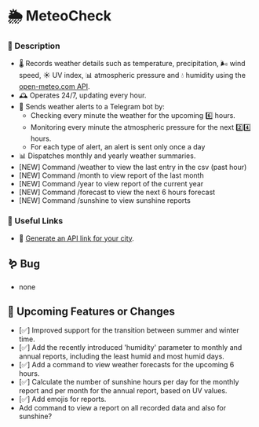 # 🌦 MeteoCheck 

### 📌 Description 
* 🌡️ Records weather details such as temperature, precipitation, 🌬️ wind speed, ☀️ UV index, 📊 atmospheric pressure and 💧 humidity using the [open-meteo.com API](https://open-meteo.com/en/docs).
* 🕰️ Operates 24/7, updating every hour.
* 🚨 Sends weather alerts to a Telegram bot by:
  * Checking every minute the weather for the upcoming 6️⃣ hours.
  * Monitoring every minute the atmospheric pressure for the next 2️⃣4️⃣ hours.
  * For each type of alert, an alert is sent only once a day
* 📊 Dispatches monthly and yearly weather summaries.
* [NEW] Command /weather to view the last entry in the csv (past hour)
* [NEW] Command /month to view report of the last month  
* [NEW] Command /year to view report of the current year  
* [NEW] Command /forecast to view the next 6 hours forecast
* [NEW] Command /sunshine to view sunshine reports

### 🔗 Useful Links
* 🔗 [Generate an API link for your city](https://open-meteo.com/en/docs).

## 🪱 Bug
* none
  
## 🚀 Upcoming Features or Changes
* [✅] Improved support for the transition between summer and winter time.  
* [✅] Add the recently introduced 'humidity' parameter to monthly and annual reports, including the least humid and most humid days.
* [✅] Add a command to view weather forecasts for the upcoming 6 hours.
* [✅] Calculate the number of sunshine hours per day for the monthly report and per month for the annual report, based on UV values.
* [✅] Add emojis for reports.
* Add command to view a report on all recorded data and also for sunshine?
